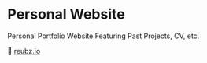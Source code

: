 # Personal Website

Personal Portfolio Website Featuring Past Projects, CV, etc.

🔗 [reubz.io](https://reubz.io)
